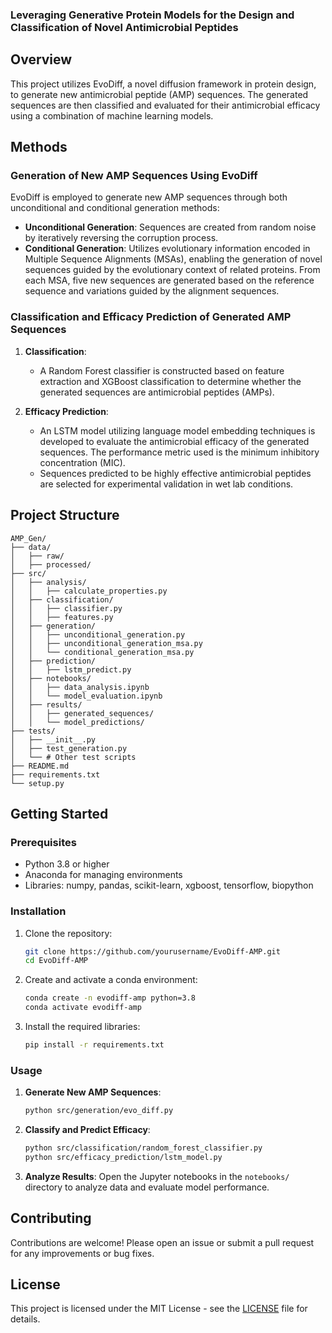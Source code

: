 ### Leveraging Generative Protein Models for the Design and Classification of Novel Antimicrobial Peptides

## Overview

This project utilizes EvoDiff, a novel diffusion framework in protein design, to generate new antimicrobial peptide (AMP) sequences. The generated sequences are then classified and evaluated for their antimicrobial efficacy using a combination of machine learning models.

## Methods

### Generation of New AMP Sequences Using EvoDiff

EvoDiff is employed to generate new AMP sequences through both unconditional and conditional generation methods:

- **Unconditional Generation**: Sequences are created from random noise by iteratively reversing the corruption process.
- **Conditional Generation**: Utilizes evolutionary information encoded in Multiple Sequence Alignments (MSAs), enabling the generation of novel sequences guided by the evolutionary context of related proteins. From each MSA, five new sequences are generated based on the reference sequence and variations guided by the alignment sequences.

### Classification and Efficacy Prediction of Generated AMP Sequences

1. **Classification**:
   - A Random Forest classifier is constructed based on feature extraction and XGBoost classification to determine whether the generated sequences are antimicrobial peptides (AMPs).

2. **Efficacy Prediction**:
   - An LSTM model utilizing language model embedding techniques is developed to evaluate the antimicrobial efficacy of the generated sequences. The performance metric used is the minimum inhibitory concentration (MIC).
   - Sequences predicted to be highly effective antimicrobial peptides are selected for experimental validation in wet lab conditions.

## Project Structure

```
AMP_Gen/
├── data/
│   ├── raw/
│   ├── processed/
├── src/
│   ├── analysis/
│   │   ├── calculate_properties.py
│   ├── classification/
│   │   ├── classifier.py
│   │   ├── features.py
│   ├── generation/
│   │   ├── unconditional_generation.py
│   │   ├── unconditional_generation_msa.py
│   │   └── conditional_generation_msa.py
│   ├── prediction/
│   │   ├── lstm_predict.py
│   ├── notebooks/
│   │   ├── data_analysis.ipynb
│   │   └── model_evaluation.ipynb
│   ├── results/
│   │   ├── generated_sequences/
│   │   └── model_predictions/
├── tests/
│   ├── __init__.py
│   ├── test_generation.py
│   └── # Other test scripts
├── README.md
├── requirements.txt
└── setup.py
```

## Getting Started

### Prerequisites

- Python 3.8 or higher
- Anaconda for managing environments
- Libraries: numpy, pandas, scikit-learn, xgboost, tensorflow, biopython

### Installation

1. Clone the repository:
   ```bash
   git clone https://github.com/yourusername/EvoDiff-AMP.git
   cd EvoDiff-AMP
   ```

2. Create and activate a conda environment:
   ```bash
   conda create -n evodiff-amp python=3.8
   conda activate evodiff-amp
   ```

3. Install the required libraries:
   ```bash
   pip install -r requirements.txt
   ```

### Usage

1. **Generate New AMP Sequences**:
   ```bash
   python src/generation/evo_diff.py
   ```

2. **Classify and Predict Efficacy**:
   ```bash
   python src/classification/random_forest_classifier.py
   python src/efficacy_prediction/lstm_model.py
   ```

3. **Analyze Results**:
   Open the Jupyter notebooks in the `notebooks/` directory to analyze data and evaluate model performance.

## Contributing

Contributions are welcome! Please open an issue or submit a pull request for any improvements or bug fixes.

## License

This project is licensed under the MIT License - see the [LICENSE](LICENSE) file for details.

